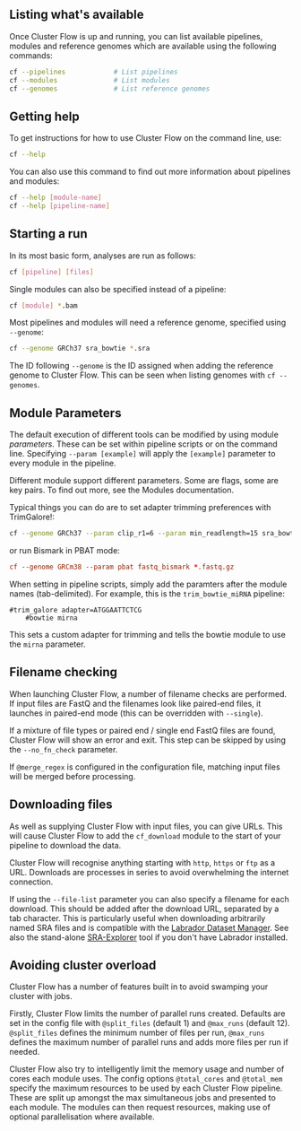 ## Listing what's available
Once Cluster Flow is up and running, you can list available pipelines,
modules and reference genomes which are available using the following commands:
```bash
cf --pipelines            # List pipelines
cf --modules              # List modules
cf --genomes              # List reference genomes
```

## Getting help
To get instructions for how to use Cluster Flow on the command line, use:
```bash
cf --help
```

You can also use this command to find out more information about
pipelines and modules:
```bash
cf --help [module-name]
cf --help [pipeline-name]
```

## Starting a run
In its most basic form, analyses are run as follows:
```bash
cf [pipeline] [files]
```

Single modules can also be specified instead of a pipeline:
```bash
cf [module] *.bam
```

Most pipelines and modules will need a reference genome, specified
using `--genome`:
```bash
cf --genome GRCh37 sra_bowtie *.sra
```

The ID following `--genome` is the ID assigned when adding the reference
genome to Cluster Flow. This can be seen when listing genomes with `cf --genomes`.

## Module Parameters
The default execution of different tools can be modified by using module
_parameters_. These can be set within pipeline scripts or on the command line.
Specifying `--param [example]` will apply the `[example]` parameter to every
module in the pipeline.

Different module support different parameters. Some are flags, some are key pairs.
To find out more, see the Modules documentation.

Typical things you can do are to set adapter trimming preferences with TrimGalore!:
```bash
cf --genome GRCh37 --param clip_r1=6 --param min_readlength=15 sra_bowtie *sra
```

or run Bismark in PBAT mode:
```cf
cf --genome GRCm38 --param pbat fastq_bismark *.fastq.gz
```

When setting in pipeline scripts, simply add the paramters after the module
names (tab-delimited). For example, this is the `trim_bowtie_miRNA` pipeline:
```
#trim_galore adapter=ATGGAATTCTCG
	#bowtie mirna
```
This sets a custom adapter for trimming and tells the bowtie module to use
the `mirna` parameter.


## Filename checking
When launching Cluster Flow, a number of filename checks are performed. If input
files are FastQ and the filenames look like paired-end files, it launches in
paired-end mode (this can be overridden with `--single`).

If a mixture of file types or paired end / single end FastQ files are found,
Cluster Flow will show an error and exit. This step can be skipped by using the
`--no_fn_check` parameter.

If `@merge_regex` is configured in the configuration file, matching input files
will be merged before processing.

## Downloading files
As well as supplying Cluster Flow with input files, you can give URLs. This will
cause Cluster Flow to add the `cf_download` module to the start of your pipeline
to download the data.

Cluster Flow will recognise anything starting with `http`, `https` or `ftp` as
a URL. Downloads are processes in series to avoid overwhelming the internet connection.

If using the `--file-list` parameter you can also specify a filename for each download.
This should be added after the download URL, separated by a tab character. This is
particularly useful when downloading arbitrarily named SRA files and is compatible
with the [Labrador Dataset Manager](https://github.com/ewels/labrador). See also
the stand-alone [SRA-Explorer](http://ewels.github.io/sra-explorer/) tool if you
don't have Labrador installed.

## Avoiding cluster overload
Cluster Flow has a number of features built in to avoid swamping your cluster
with jobs.

Firstly, Cluster Flow limits the number of parallel runs created. Defaults are
set in the config file with `@split_files` (default 1) and `@max_runs` (default 12).
`@split_files` defines the minimum number of files per run, `@max_runs` defines
the maximum number of parallel runs and adds more files per run if needed.

Cluster Flow also try to intelligently limit the memory usage and number of
cores each module uses. The config options `@total_cores` and `@total_mem`
specify the maximum resources to be used by each Cluster Flow pipeline. These
are split up amongst the max simultaneous jobs and presented to each module.
The modules can then request resources, making use of optional parallelisation
where available.
